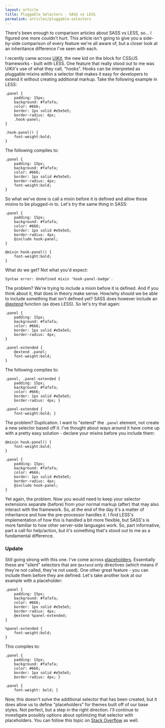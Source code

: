 ```yaml
---
layout: article
title: Pluggable Selectors - SASS vs LESS
permalink: articles/pluggable-selectors
---
```


There's been enough to comparison articles about SASS vs LESS, so... I figured one more couldn't hurt. This article isn't going to give you a side-by-side comparison of every feature we're all aware of, but a closer look at an inheritance difference I've seen with each.

I recently came across [UiKit](http://getuikit.com), the new kid on the block for CSS/JS frameworks - built with LESS. One feature that really stood out to me was UiKit's use of what they call, "hooks". Hooks can be interpreted as pluggable mixins within a selector that makes it easy for developers to extend it without creating additional markup. Take the following example in LESS:

    .panel {
        padding: 15px;
        background: #fafafa;
        color: #666;
        border: 1px solid #e5e5e5;
        border-radius: 4px;
        .hook-panel;
    }

    .hook-panel() {
        font-weight:bold;
    }

The following compiles to:

    .panel {
        padding: 15px;
        background: #fafafa;
        color: #666;
        border: 1px solid #e5e5e5;
        border-radius: 4px;
        font-weight:bold;
    }

So what we've done is call a mixin before it is defined and allow those mixins to be plugged-in to. Let's try the same thing in SASS:

    .panel {
        padding: 15px;
        background: #fafafa;
        color: #666;
        border: 1px solid #e5e5e5;
        border-radius: 4px;
        @include hook-panel;
    }

    @mixin hook-panel() {
        font-weight:bold;
    }

What do we get? Not what you'd expect:

    Syntax error: Undefined mixin 'hook-panel-badge'.

The problem? We're trying to include a mixin before it is defined. And if you think about it, that does in theory make sense. How/why should we be able to include something that isn't defined yet? SASS does however include an [@extend](http://sass-lang.com/docs/yardoc/file.SASS_REFERENCE.html#extend) function (as does LESS). So let's try that again:

    .panel {
        padding: 15px;
        background: #fafafa;
        color: #666;
        border: 1px solid #e5e5e5;
        border-radius: 4px;
    }

    .panel-extended {
        @extend .panel;
        font-weight:bold;
    }

The following complies to:

    .panel, .panel-extended {
        padding: 15px;
        background: #fafafa;
        color: #666;
        border: 1px solid #e5e5e5;
        border-radius: 4px; }

    .panel-extended {
        font-weight:bold; }

The problem? Duplication. I want to "extend" the `.panel` element, not create a new selector based off it. I've thought about ways around it have come up with a pretty easy solution - declare your mixins before you include them:

    @mixin hook-panel() {
        font-weight:bold;
    }

    .panel {
        padding: 15px;
        background: #fafafa;
        color: #666;
        border: 1px solid #e5e5e5;
        border-radius: 4px;
        @include hook-panel;
    }

Yet again, the problem. Now you would need to keep your selector extensions separate (before) from your normal markup (after) that may also interact with the framework. So, at the end of the day it's a matter of inheritance and how the pre-processor handles it. I find LESS's implementation of how this is handled a bit more flexible, but SASS's is more familiar to how other server-side languages work. So, part informative, part a call for help/action, but it's something that's stood out to me as a fundamental difference.

### Update

Still going strong with this one. I've come across [placeholders](http://sass-lang.com/docs/yardoc/file.SASS_REFERENCE.html#placeholder_selectors_). Essentially these are "silent" selectors that are `@extend` only directives (which means if they're not called, they're not used). One other great feature - you can include them before they are defined. Let's take another look at our example with a placeholder:

    .panel {
        padding: 15px;
        background: #fafafa;
        color: #666;
        border: 1px solid #e5e5e5;
        border-radius: 4px;
        @extend %panel-extended;
    }

    %panel-extended {
        font-weight:bold;
    }

This compiles to:

    .panel {
        padding: 15px;
        background: #fafafa;
        color: #666;
        border: 1px solid #e5e5e5;
        border-radius: 4px; }

    .panel {
        font-weight: bold; }

Now, this doesn't solve the additional selector that has been created, but it does allow us to define "placeholders" for themes built off of our base styles. Not perfect, but a step in the right direction. I'll continue to investigate possibly options about optimizing that selector with placeholders. You can follow this topic on [Stack Overflow](http://stackoverflow.com/questions/18561708/are-there-hooks-in-sass) as well.

